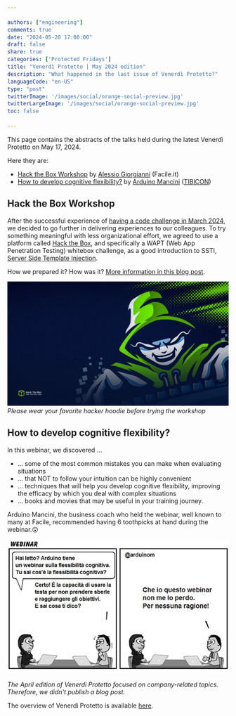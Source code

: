 ```yaml
---

authors: ["engineering"]
comments: true
date: "2024-05-20 17:00:00"
draft: false
share: true
categories: ['Protected Fridays']
title: "Venerdì Protetto | May 2024 edition"
description: "What happened in the last issue of Venerdì Protetto?"
languageCode: "en-US"
type: "post"
twitterImage: '/images/social/orange-social-preview.jpg'
twitterLargeImage: '/images/social/orange-social-preview.jpg'
toc: false

---
```


This page contains the abstracts of the talks held during the latest Venerdì Protetto on May 17, 2024.

Here they are:

- [Hack the Box Workshop](#hack-the-box-workshop) by [Alessio Giorgianni](https://www.linkedin.com/in/alessio-giorgianni-b90500123/) (Facile.it)
- [How to develop cognitive flexibility?](#how-to-develop-cognitive-flexibility) by [Arduino Mancini](https://www.linkedin.com/in/arduinomancini/) ([TIBICON](https://www.tibicon.net/))


## Hack the Box Workshop


After the successful experience of [having a code challenge in March 2024](https://engineering.facile.it/blog/eng/v-protetto8-3-2024/ "Previously, on Venerdì Protetto... a code challenge!"), we decided to go further in delivering experiences to our colleagues.
 To try something meaningful with less organizational effort, we agreed to use a platform called [Hack the Box](https://academy.hackthebox.com/), and specifically a WAPT (Web App Penetration Testing) whitebox challenge, as a good introduction to SSTI, [Server Side Template Injection](https://portswigger.net/web-security/server-side-template-injection).

How we prepared it? How was it? [More information in this blog post]( ../hack-the-box-experience).

![Please wear your favorite hacker hoodie before trying the workshop]( /images/vp-may-2024/hack-the-box-v0-a56fw7h8a2aa1.webp "Hack the Box Wallpaper")
*Please wear your favorite hacker hoodie before trying the workshop*

## How to develop cognitive flexibility?
In this webinar, we discovered ...

* ... some of the most common mistakes you can make when evaluating situations
* ... that NOT to follow your intuition can be highly convenient
* ... techniques that will help you develop cognitive flexibility, improving the efficacy by which you deal with complex situations
* ... books and movies that may be useful in your training journey.

Arduino Mancini, the business coach who held the webinar, well known to many at Facile, recommended having 6 toothpicks at hand during the webinar.😲

![Flessibilità cognitiva](/images/vp-may-2024/webinar%20fleco.jpg "A comic strip about cognitive flexibility (Italian)")

*The April edition of Venerdì Protetto focused on company-related topics. Therefore, we didn't publish a blog post.*

The overview of Venerdì Protetto is available [here](https://engineering.facile.it/blog/eng/v-protetto/).
 
<script type="application/ld+json">
{ 
    "@context": "https://schema.org",
    "genre":["SEO","JSON-LD"],
    "@type": "BlogPosting",
    "headline": "Venerdì Protetto | May 2024 edition",
    "keywords": ["hacking", "workshop", "ssti" "template", "cognitive flexibility", "personal improvement"],
    "wordcount": "249",
    "publisher": {
        "@type": "Organization",
        "name": "Facile.it Engineering",
        "url": "https://engineering.facile.it/",
        "logo": {
            "@type": "ImageObject",
            "url": "https://engineering.facile.it/images/logo_engineering.png",
            "width":"1057",
            "height":"244"
        }
    },
    "url": "https://engineering.facile.it/blog/eng/v-protetto17-5-2024/",
    "image": "",
    "datePublished": "2024-06-05",
    "dateCreated": "2024-05-30",
    "dateModified": "2024-05-30",
    "inLanguage": "en-US",
    "isFamilyFriendly": "true",
    "description": "A summary of all the activities we held in the May 2024 edition of Venerdì Protetto: a hacking workshop and a talk about cognitive flexibility",
    "author": {
        "@type": "Person",
        "name": "Matteo",
        "url": "https://www.linkedin.com/in/matteogarza"
    }
}
</script>
